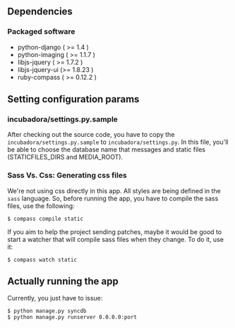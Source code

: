 ## Dependencies

### Packaged software

 * python-django ( >= 1.4 )
 * python-imaging ( >= 1.1.7 )
 * libjs-jquery ( >= 1.7.2 )
 * libjs-jquery-ui (>= 1.8.23 )
 * ruby-compass ( >= 0.12.2 )

## Setting configuration params

### incubadora/settings.py.sample

After checking out the source code, you have to copy the
`incubadora/settings.py.sample` to `incubadora/settings.py`. In this file,
you'll be able to choose the database name that messages and static files
(STATICFILES_DIRS and MEDIA_ROOT).

### Sass Vs. Css: Generating css files

We're not using css directly in this app. All styles are being defined
in the `sass` language. So, before running the app, you have to compile
the sass files, use the following:

    $ compass compile static

If you aim to help the project sending patches, maybe it would be good
to start a watcher that will compile sass files when they change. To do
it, use it:

    $ compass watch static

## Actually running the app

Currently, you just have to issue:

    $ python manage.py syncdb
    $ python manage.py runserver 0.0.0.0:port

